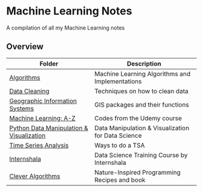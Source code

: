 # Machine Learning Notes

A compilation of all my Machine Learning notes

## Overview

| Folder                                                    | Description                                        |
| --------------------------------------------------------- | -------------------------------------------------- |
| [Algorithms](./Algorithms)                                | Machine Learning Algorithms and Implementations    |
| [Data Cleaning](./Data_Cleaning)                          | Techniques on how to clean data                    |
| [Geographic Information Systems](./GIS)                   | GIS packages and their functions                   |
| [Machine Learning: A-Z](./Machine_Learning_A-Z)           | Codes from the Udemy course                        |
| [Python Data Manipulation & Visualization](./Python-DM_V) | Data Manipulation & Visualization for Data Science |
| [Time Series Analysis](./Time_Series_Analysis)            | Ways to do a TSA                                   |
| [Internshala](./Internshala)                              | Data Science Training Course by Internshala        |
| [Clever Algorithms](./clever_algorithms)                  | Nature-Inspired Programming Recipes and book       |